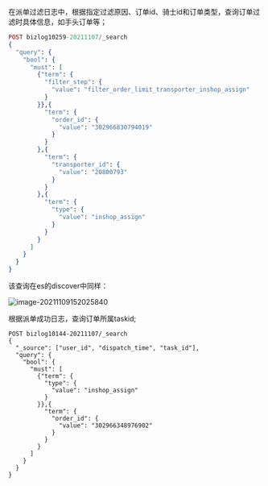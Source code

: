 

在派单过滤日志中，根据指定过滤原因、订单id、骑士id和订单类型，查询订单过滤时具体信息，如手头订单等；

```elixir
POST bizlog10259-20211107/_search
{
  "query": {
    "bool": {
      "must": [
        {"term": {
          "filter_step": {
            "value": "filter_order_limit_transporter_inshop_assign"
          }
        }},{
          "term": {
            "order_id": {
              "value": "302966830794019"
            }
          }
        },{
          "term": {
            "transporter_id": {
              "value": "20800793"
            }
          }
        },{
          "term": {
            "type": {
              "value": "inshop_assign"
            }
          }
        }
      ]
    }
  }
}
```

该查询在es的discover中同样：

![image-20211109152025840](../typoraDocs/typora-user-images/image-20211109152025840.png)





根据派单成功日志，查询订单所属taskid;

```
POST bizlog10144-20211107/_search
{
  "_source": ["user_id", "dispatch_time", "task_id"], 
  "query": {
    "bool": {
      "must": [
        {"term": {
          "type": {
            "value": "inshop_assign"
          }
        }},{
          "term": {
            "order_id": {
              "value": "302966348976902"
            }
          }
        }
      ]
    }
  }
}
```

